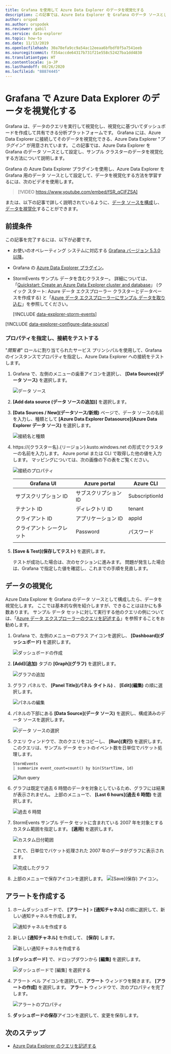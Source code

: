 ```yaml
---
title: Grafana を使用して Azure Data Explorer のデータを視覚化する
description: この記事では、Azure Data Explorer を Grafana のデータ ソースとして設定し、サンプル クラスターのデータを視覚化する方法について説明します。
author: orspod
ms.author: orspodek
ms.reviewer: gabil
ms.service: data-explorer
ms.topic: how-to
ms.date: 11/13/2019
ms.openlocfilehash: 30a78efa9cc9a54ac12eeaa6bfbdf8f5a7541eeb
ms.sourcegitcommit: f354accde64317b731f21e558c52427ba1dd4830
ms.translationtype: HT
ms.contentlocale: ja-JP
ms.lasthandoff: 08/26/2020
ms.locfileid: "88874445"
---
```

# <a name="visualize-data-from-azure-data-explorer-in-grafana"></a>Grafana で Azure Data Explorer のデータを視覚化する

Grafana は、データのクエリを実行して視覚化し、視覚化に基づいてダッシュボードを作成して共有できる分析プラットフォームです。 Grafana には、Azure Data Explorer に接続してそのデータを視覚化できる、Azure Data Explorer "*プラグイン*" が用意されています。 この記事では、Azure Data Explorer を Grafana のデータ ソースとして設定し、サンプル クラスターのデータを視覚化する方法について説明します。

Grafana の Azure Data Explorer プラグインを使用し、Azure Data Explorer を Grafana 用のデータ ソースとして設定して、データを視覚化する方法を学習するには、次のビデオを使用します。 

> [!VIDEO https://www.youtube.com/embed/fSR_qCIFZSA]

または、以下の記事で詳しく説明されているように、[データ ソースを構成](#configure-the-data-source)し、[データを視覚化](#visualize-data)することができます。

## <a name="prerequisites"></a>前提条件

この記事を完了するには、以下が必要です。

* お使いのオペレーティング システムに対応する [Grafana バージョン 5.3.0 以降](https://docs.grafana.org/installation/)。

* Grafana の [Azure Data Explorer プラグイン](https://grafana.com/plugins/grafana-azure-data-explorer-datasource/installation)。

* StormEvents サンプル データを含むクラスター。 詳細については、「[Quickstart: Create an Azure Data Explorer cluster and database](create-cluster-database-portal.md)」 (クイック スタート: Azure データ エクスプローラー クラスターとデータベースを作成する) と「[Azure データ エクスプローラーにサンプル データを取り込む](ingest-sample-data.md)」を参照してください。

    [!INCLUDE [data-explorer-storm-events](includes/data-explorer-storm-events.md)]

[!INCLUDE [data-explorer-configure-data-source](includes/data-explorer-configure-data-source.md)]

### <a name="specify-properties-and-test-the-connection"></a>プロパティを指定し、接続をテストする

"*閲覧者*" ロールに割り当てられたサービス プリンシパルを使用して、Grafana のインスタンスでプロパティを指定し、Azure Data Explorer への接続をテストします。

1. Grafana で、左側のメニューの歯車アイコンを選択し、 **[Data Sources]\(データ ソース\)** を選択します。

    ![データ ソース](media/grafana/data-sources.png)

1. **[Add data source (データ ソースの追加)]** を選択します。

1. **[Data Sources / New]\(データソース/新規\)** ページで、データ ソースの名前を入力し、種類として **[Azure Data Explorer Datasource]\(Azure Data Explorer データ ソース\)** を選択します。

    ![接続名と種類](media/grafana/connection-name-type.png)

1. https://{クラスター名}.{リージョン}.kusto.windows.net の形式でクラスターの名前を入力します。 Azure portal または CLI で取得した他の値を入力します。 マッピングについては、次の画像の下の表をご覧ください。

    ![接続のプロパティ](media/grafana/connection-properties.png)

    | Grafana UI | Azure portal | Azure CLI |
    | --- | --- | --- |
    | サブスクリプション ID | サブスクリプション ID | SubscriptionId |
    | テナント ID | ディレクトリ ID | tenant |
    | クライアント ID | アプリケーション ID | appId |
    | クライアント シークレット | Password | パスワード |
    | | | |

1. **[Save & Test]\(保存してテスト\)** を選択します。

    テストが成功した場合は、次のセクションに進みます。 問題が発生した場合は、Grafana で指定した値を確認し、これまでの手順を見直します。

## <a name="visualize-data"></a>データの視覚化

Azure Data Explorer を Grafana のデータ ソースとして構成したら、データを視覚化します。 ここでは基本的な例を紹介しますが、できることはほかにも多数あります。 サンプル データ セットに対して実行する他のクエリの例については、「[Azure データ エクスプローラーのクエリを記述する](write-queries.md)」を参照することをお勧めします。

1. Grafana で、左側のメニューのプラス アイコンを選択し、 **[Dashboard]\(ダッシュボード\)** を選択します。

    ![ダッシュボードの作成](media/grafana/create-dashboard.png)

1. **[Add]\(追加\)** タブの **[Graph]\(グラフ\)** を選択します。

    ![グラフの追加](media/grafana/add-graph.png)

1. グラフ パネルで、 **[Panel Title]\(パネル タイトル\)** 、 **[Edit]\(編集\)** の順に選択します。

    ![パネルの編集](media/grafana/edit-panel.png)

1. パネルの下部にある **[Data Source]\(データ ソース\)** を選択し、構成済みのデータ ソースを選択します。

    ![データ ソースの選択](media/grafana/select-data-source.png)

1. クエリ ウィンドウで、次のクエリをコピーし、 **[Run]\(実行\)** を選択します。 このクエリは、サンプル データ セットのイベント数を日単位でバケット処理します。

    ```kusto
    StormEvents
    | summarize event_count=count() by bin(StartTime, 1d)
    ```

    ![Run query](media/grafana/run-query.png)

1. グラフは既定で過去 6 時間のデータを対象としているため、グラフには結果が表示されません。 上部のメニューで、 **[Last 6 hours]\(過去 6 時間\)** を選択します。

    ![過去 6 時間](media/grafana/last-six-hours.png)

1. StormEvents サンプル データ セットに含まれている 2007 年を対象とするカスタム範囲を指定します。 **[適用]** を選択します。

    ![カスタム日付範囲](media/grafana/custom-date-range.png)

    これで、日単位でバケット処理された 2007 年のデータがグラフに表示されます。

    ![完成したグラフ](media/grafana/finished-graph.png)

1. 上部のメニューで保存アイコンを選択します。 ![[Save]\(保存\) アイコン](media/grafana/save-icon.png)。

## <a name="create-alerts"></a>アラートを作成する

1. ホームダッシュボードで、 **[アラート]**  >  **[通知チャネル]** の順に選択して、新しい通知チャネルを作成します。

    ![通知チャネルを作成する](media/grafana/create-notification-channel.png)

1. 新しい **[通知チャネル]** を作成して、 **[保存]** します。

    ![新しい通知チャネルを作成する](media/grafana/new-notification-channel-adx.png)

1. **[ダッシュボード]** で、ドロップダウンから **[編集]** を選択します。

    ![ダッシュボードで [編集] を選択する](media/grafana/edit-panel-4-alert.png)

1. アラート ベル アイコンを選択して、**アラート** ウィンドウを開きます。 **[アラートの作成]** を選択します。 **アラート** ウィンドウで、次のプロパティを完了します。

    ![アラートのプロパティ](media/grafana/alert-properties.png)

1. **ダッシュボードの保存**アイコンを選択して、変更を保存します。

## <a name="next-steps"></a>次のステップ

* [Azure Data Explorer のクエリを記述する](write-queries.md)
